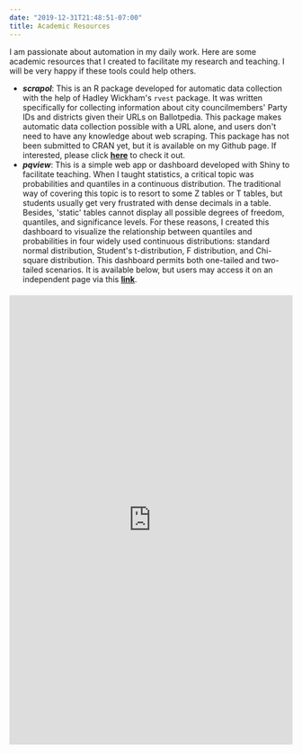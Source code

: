 ```yaml
---
date: "2019-12-31T21:48:51-07:00"
title: Academic Resources
---
```


I am passionate about automation in my daily work. Here are some academic resources that I created to facilitate my research and teaching. I will be very happy if these tools could help others.

* **_scrapol_**: This is an R package developed for automatic data collection with the help of Hadley Wickham's `rvest` package. It was written specifically for collecting information about city councilmembers' Party IDs and districts given their URLs on Ballotpedia. This package makes automatic data collection possible with a URL alone, and users don't need to have any knowledge about web scraping. This package has not been submitted to CRAN yet, but it is available on my Github page. If interested, please click [**here**](https://github.com/huizhou68/scrapol) to check it out.
* **_pqview_**: This is a simple web app or dashboard developed with Shiny to facilitate teaching. When I taught statistics, a critical topic was probabilities and quantiles in a continuous distribution. The traditional way of covering this topic is to resort to some Z tables or T tables, but students usually get very frustrated with dense decimals in a table. Besides, 'static' tables cannot display all possible degrees of freedom, quantiles, and significance levels. For these reasons, I created this dashboard to visualize the relationship between quantiles and probabilities in four widely used continuous distributions: standard normal distribution, Student's t-distribution, F distribution, and  Chi-square distribution. This dashboard permits both one-tailed and two-tailed scenarios. It is available below, but users may access it on an independent page via this [**link**](https://huizhou68.shinyapps.io/pqview/).

<div style = "margin-top: 20px" class="box">
	<iframe height="800" width="100%" frameborder="no" src="https://huizhou68.shinyapps.io/pqview/"> </iframe>
</div>
